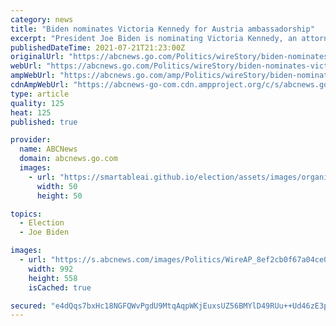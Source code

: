 ```yaml
---
category: news
title: "Biden nominates Victoria Kennedy for Austria ambassadorship"
excerpt: "President Joe Biden is nominating Victoria Kennedy, an attorney and the widow of Sen. Ted Kennedy, to serve as his ambassador to Austria WASHINGTON -- President Joe Biden is nominating Victoria ..."
publishedDateTime: 2021-07-21T21:23:00Z
originalUrl: "https://abcnews.go.com/Politics/wireStory/biden-nominates-victoria-kennedy-austria-ambassadorship-78975901"
webUrl: "https://abcnews.go.com/Politics/wireStory/biden-nominates-victoria-kennedy-austria-ambassadorship-78975901"
ampWebUrl: "https://abcnews.go.com/amp/Politics/wireStory/biden-nominates-victoria-kennedy-austria-ambassadorship-78975901"
cdnAmpWebUrl: "https://abcnews-go-com.cdn.ampproject.org/c/s/abcnews.go.com/amp/Politics/wireStory/biden-nominates-victoria-kennedy-austria-ambassadorship-78975901"
type: article
quality: 125
heat: 125
published: true

provider:
  name: ABCNews
  domain: abcnews.go.com
  images:
    - url: "https://smartableai.github.io/election/assets/images/organizations/abcnews.go.com-50x50.jpg"
      width: 50
      height: 50

topics:
  - Election
  - Joe Biden

images:
  - url: "https://s.abcnews.com/images/Politics/WireAP_8ef2cb0f67a04ce08696bd3210b35719_16x9_992.jpg"
    width: 992
    height: 558
    isCached: true

secured: "e4dQqs7bxHc18NGFQWvPgdU9MtqAqpWKjEuxsUZ56BMYlD49RUu++Ud46zE3pBHPYJ4VUFiwkg+Po1kNXLKuPcotXcxOjJF3fMtqwU/D0Pa/tWo8VFgX2Bozx8p2xRcKuW9qnCcbTE0dX2dlnIANJnEWPubOWoD8Nr+XJ5PcnPUVrLFHwBuHMCeCj1Bwasl9MNYHUh/yxlrUPNl6TYLGBxv/WFitGIf8Hok6FRaMeXOV+Dj0wpUElBPfiBzIzdW82IFfznsu0qOEGM/AlyQ7vRLOhcxntnK4fRUpZwSXp4WavIPvQ6B57R8eOlFoEFJ9EjtfN0eHOzaAHwken4VImCswzh3FWUTNwvTppBpr3tU=;Ja2DXuFWGzX+p0aQ62UDcw=="
---
```



